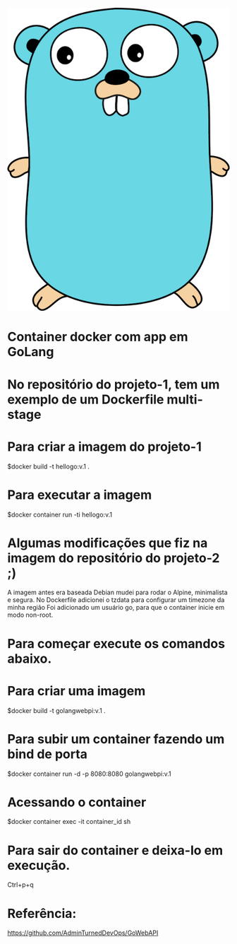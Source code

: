 
![](golang.png)

# Container docker com app em GoLang

# No repositório do projeto-1, tem um exemplo de um Dockerfile multi-stage

# Para criar a imagem do projeto-1
$docker build -t hellogo:v.1 .

# Para executar a imagem
$docker container run -ti hellogo:v.1

# Algumas modificações que fiz na imagem do repositório do projeto-2 ;)

A imagem antes era baseada Debian mudei para rodar o Alpine, minimalista e segura.
No Dockerfile adicionei o tzdata para configurar um timezone da minha região
Foi adicionado um usuário go, para que o container inicie em modo non-root.


# Para começar execute os comandos abaixo.

# Para criar uma imagem
$docker build -t golangwebpi:v.1 .

# Para subir um container fazendo um bind de porta
$docker container run -d -p 8080:8080 golangwebpi:v.1

# Acessando o container 
$docker container exec -it container_id sh

# Para sair do container e deixa-lo em execução.

Ctrl+p+q

# Referência:

https://github.com/AdminTurnedDevOps/GoWebAPI
